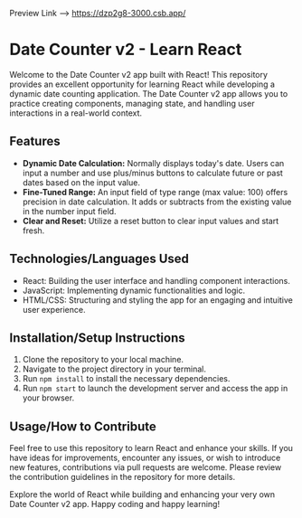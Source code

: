 Preview Link --> https://dzp2g8-3000.csb.app/

# Date Counter v2 - Learn React

Welcome to the Date Counter v2 app built with React! This repository provides an excellent opportunity for learning React while developing a dynamic date counting application. The Date Counter v2 app allows you to practice creating components, managing state, and handling user interactions in a real-world context.

## Features

- **Dynamic Date Calculation:** Normally displays today's date. Users can input a number and use plus/minus buttons to calculate future or past dates based on the input value.
- **Fine-Tuned Range:** An input field of type range (max value: 100) offers precision in date calculation. It adds or subtracts from the existing value in the number input field.
- **Clear and Reset:** Utilize a reset button to clear input values and start fresh.

## Technologies/Languages Used

- React: Building the user interface and handling component interactions.
- JavaScript: Implementing dynamic functionalities and logic.
- HTML/CSS: Structuring and styling the app for an engaging and intuitive user experience.

## Installation/Setup Instructions

1. Clone the repository to your local machine.
2. Navigate to the project directory in your terminal.
3. Run `npm install` to install the necessary dependencies.
4. Run `npm start` to launch the development server and access the app in your browser.

## Usage/How to Contribute

Feel free to use this repository to learn React and enhance your skills. If you have ideas for improvements, encounter any issues, or wish to introduce new features, contributions via pull requests are welcome. Please review the contribution guidelines in the repository for more details.

Explore the world of React while building and enhancing your very own Date Counter v2 app. Happy coding and happy learning!
